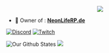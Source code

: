 <p align="center">
<img src="https://readme-typing-svg.herokuapp.com?font=roboto&color=%23F7C51D&size=12&vCenter=true&height=19&lines=👋+Hey+there,+I'm+Jxstn...+I+code+Lua">
</p>

- 🔭 Owner of : <a href="https://nlrpde.de.cool">**NeonLifeRP.de**</a>

[![Discord](https://img.shields.io/badge/Discord-%237289DA.svg?style=for-the-badge&logo=discord&logoColor=white)](https://discord.io/nlrpde)
[![Twitch](https://img.shields.io/badge/Twitch-%239146FF.svg?style=for-the-badge&logo=Twitch&logoColor=white)](https://www.twitch.tv/neonliferp)

![Our Github States](https://github-readme-stats.vercel.app/api?username=NeonLifeRPde&show_icons=true&theme=tokyonight)
![](https://github-readme-stats.vercel.app/api/top-langs/?username=NeonLifeRPde&theme=blueberry&hide_border=true&include_all_commits=true&count_private=false&layout=compact)
